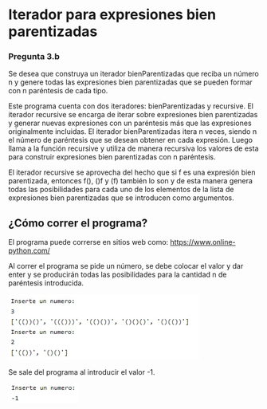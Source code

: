# Iterador para expresiones bien parentizadas
### Pregunta 3.b
Se desea que construya un iterador bienParentizadas que reciba un número n y genere todas las expresiones bien parentizadas que se pueden formar con n paréntesis de cada tipo. 

Este programa cuenta con dos iteradores: bienParentizadas y recursive. El iterador recursive se encarga de iterar sobre expresiones bien parentizadas y generar nuevas expresiones con un paréntesis más que las expresiones originalmente incluidas. El iterador bienParentizadas itera n veces, siendo n el número de paréntesis que se desean obtener en cada expresión. Luego llama a la función recursive y utiliza de manera recursiva los valores de esta para construir expresiones bien parentizadas con n paréntesis.

El iterador recursive se aprovecha del hecho que si f es una expresión bien parentizada, entonces f(), ()f y (f) también lo son y de esta manera genera todas las posibilidades para cada uno de los elementos de la lista de expresiones bien parentizadas que se introducen como argumentos.

## ¿Cómo correr el programa?
El programa puede correrse en sitios web como: https://www.online-python.com/

Al correr el programa se pide un número, se debe colocar el valor y dar enter y se producirán todas las posibilidades para la cantidad n de paréntesis introducida. 

<img src="muestra.jpg" alt="programa"/>

Se sale del programa al introducir el valor -1.

<img src="salir.jpg" alt="salida"/>

